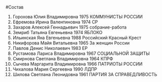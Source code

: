 #Состав
1. Горохова Юлия Владимировна 1975 КОММУНИСТЫ РОССИИ
2. Ефремова Ирина Валентиновна 1974 СР
3. Захаров Алексей Геннадьевич 1975 собрание-работа
4. Земриб Татьяна Евгеньевна 1974 ЯБЛОКО
5. Ильинская Яна Евгеньевна 1988 Российский Красный Крест
6. Никифорова Майя Витальевна 1965 За женщин России
7. Павлов Денис Николаевич 1983 ЕР
8. Рустамова Лариса Владимировна 1967 СОЦИАЛЬНОЙ ЗАЩИТЫ
9. Смирнова Светлана Владимировна 1964 КПРФ
10. Сычева Маргарита Владимировна 1966 ПАТРИОТЫ РОССИИ
11. Чихалова Мария Сергеевна 1990 ЛДПР
12. Шилова Светлана Леонидовна 1961 ПАРТИЯ ЗА СПРАВЕДЛИВОСТЬ
